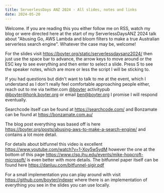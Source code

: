 ```yaml
---
title: ServerlessDays ANZ 2024 - All slides, notes and links
date: 2024-05-20
---
```



Welcome. If you are reading this you either follow me on RSS, watch my blog or were directed here at the start of my ServerlessDaysANZ 2024 talk about "Abusing Go, AWS Lambda and bloom filters to make a true Australian serverless search engine". Whatever the case may be, welcome!

For the slides visit <https://boyter.org/static/serverlessdaysanz2024/> then just use the space bar to advance, the arrow keys to move around or the ESC key to see everything and then enter to select a slide. Press S to see the speaker notes, which are more or less the script I will be sticking to.

If you had questions but didn't want to talk to me at the event, which I understand as I don't really feel comfortable approaching people either, reach out to me via twitter.com [@boyter](https://twitter.com/boyter) activitypub [@boyter@honk.boyter.org](https://honk.boyter.org/) or email <ben@boyter.org> I promise I will respond eventually.

Searchcode itself can be found at <https://searchcode.com/> and Bonzamate can be found at <https://bonzamate.com.au/>

The blog post everything was based off is here <https://boyter.org/posts/abusing-aws-to-make-a-search-engine/> and contains a lot more detail.

For details about bitfunnel this video is excellent <https://www.youtube.com/watch?v=1-Xoy5w5ydM> however the one at the bottom of this page <https://www.clsp.jhu.edu/events/mike-hopcroft-microsoft/> is even better with more details. The bitfunnel paper itself can be found here <https://danluu.com/bitfunnel-sigir.pdf>

For a small implementation you can play around with visit <https://github.com/boyter/indexer> where there is an implementation of everything you see in the slides you can use locally.
